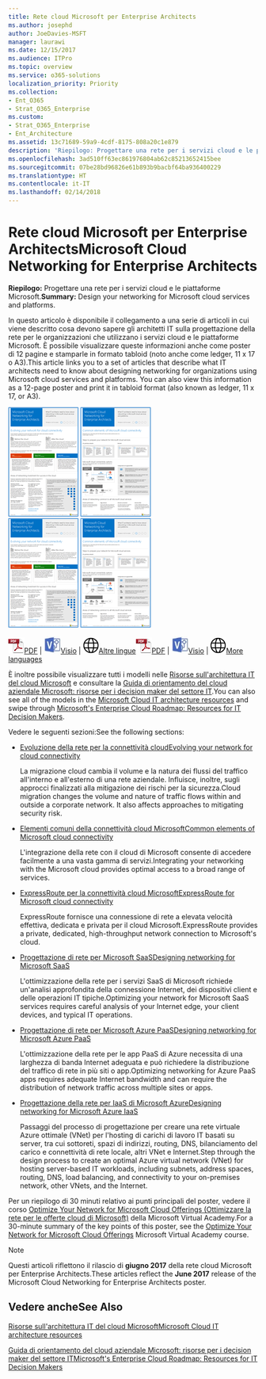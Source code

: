 ```yaml
---
title: Rete cloud Microsoft per Enterprise Architects
ms.author: josephd
author: JoeDavies-MSFT
manager: laurawi
ms.date: 12/15/2017
ms.audience: ITPro
ms.topic: overview
ms.service: o365-solutions
localization_priority: Priority
ms.collection:
- Ent_O365
- Strat_O365_Enterprise
ms.custom:
- Strat_O365_Enterprise
- Ent_Architecture
ms.assetid: 13c71689-59a9-4cdf-8175-808a20c1e879
description: 'Riepilogo: Progettare una rete per i servizi cloud e le piattaforme Microsoft.'
ms.openlocfilehash: 3ad510ff63ec861976804ab62c85213652415bee
ms.sourcegitcommit: 07be28bd96826e61b893b9bacbf64ba936400229
ms.translationtype: HT
ms.contentlocale: it-IT
ms.lasthandoff: 02/14/2018
---
```

# <a name="microsoft-cloud-networking-for-enterprise-architects"></a><span data-ttu-id="7a5aa-103">Rete cloud Microsoft per Enterprise Architects</span><span class="sxs-lookup"><span data-stu-id="7a5aa-103">Microsoft Cloud Networking for Enterprise Architects</span></span>

 <span data-ttu-id="7a5aa-104">**Riepilogo:** Progettare una rete per i servizi cloud e le piattaforme Microsoft.</span><span class="sxs-lookup"><span data-stu-id="7a5aa-104">**Summary:** Design your networking for Microsoft cloud services and platforms.</span></span>
  
<span data-ttu-id="7a5aa-p101">In questo articolo è disponibile il collegamento a una serie di articoli in cui viene descritto cosa devono sapere gli architetti IT sulla progettazione della rete per le organizzazioni che utilizzano i servizi cloud e le piattaforme Microsoft. È possibile visualizzare queste informazioni anche come poster di 12 pagine e stamparle in formato tabloid (noto anche come ledger, 11 x 17 o A3).</span><span class="sxs-lookup"><span data-stu-id="7a5aa-p101">This article links you to a set of articles that describe what IT architects need to know about designing networking for organizations using Microsoft cloud services and platforms. You can also view this information as a 12-page poster and print it in tabloid format (also known as ledger, 11 x 17, or A3).</span></span>
  
<span data-ttu-id="7a5aa-107">[![Immagine di scorrimento per modello di rete del cloud Microsoft](images/95e8ab6a-b4d0-4836-acc1-b0b77ebf46e6.png)  
](https://go.microsoft.com/fwlink/p/?linkid=842073)</span><span class="sxs-lookup"><span data-stu-id="7a5aa-107">[![Thumb image for Microsoft cloud networking model](images/95e8ab6a-b4d0-4836-acc1-b0b77ebf46e6.png)  
](https://go.microsoft.com/fwlink/p/?linkid=842073)</span></span>
  
<span data-ttu-id="7a5aa-108">![File PDF](images/ITPro_Other_PDFicon.png)[PDF](https://go.microsoft.com/fwlink/p/?linkid=842073) | ![File Visio](images/ITPro_Other_VisioIcon.jpg)[Visio](https://go.microsoft.com/fwlink/p/?linkid=842074) | ![Visualizzare una pagina con le versioni in altre lingue](images/e16c992d-b0f8-48ae-bf44-db7a9fcaab9e.png)[Altre lingue](https://www.microsoft.com/download/details.aspx?id=54425)</span><span class="sxs-lookup"><span data-stu-id="7a5aa-108">![PDF file](images/ITPro_Other_PDFicon.png)[PDF](https://go.microsoft.com/fwlink/p/?linkid=842073) | ![Visio file](images/ITPro_Other_VisioIcon.jpg)[Visio](https://go.microsoft.com/fwlink/p/?linkid=842074) | ![See a page with versions in additional languages](images/e16c992d-b0f8-48ae-bf44-db7a9fcaab9e.png)[More languages](https://www.microsoft.com/download/details.aspx?id=54425)</span></span>
  
<span data-ttu-id="7a5aa-109">È inoltre possibile visualizzare tutti i modelli nelle [Risorse sull'architettura IT del cloud Microsoft](microsoft-cloud-it-architecture-resources.md) e consultare la [Guida di orientamento del cloud aziendale Microsoft: risorse per i decision maker del settore IT](https://aka.ms/cloudarchitecture).</span><span class="sxs-lookup"><span data-stu-id="7a5aa-109">You can also see all of the models in the [Microsoft Cloud IT architecture resources](microsoft-cloud-it-architecture-resources.md) and swipe through [Microsoft's Enterprise Cloud Roadmap: Resources for IT Decision Makers](https://aka.ms/cloudarchitecture).</span></span>
  
<span data-ttu-id="7a5aa-110">Vedere le seguenti sezioni:</span><span class="sxs-lookup"><span data-stu-id="7a5aa-110">See the following sections:</span></span>
  
- [<span data-ttu-id="7a5aa-111">Evoluzione della rete per la connettività cloud</span><span class="sxs-lookup"><span data-stu-id="7a5aa-111">Evolving your network for cloud connectivity</span></span>](evolving-your-network-for-cloud-connectivity.md)
    
    <span data-ttu-id="7a5aa-p102">La migrazione cloud cambia il volume e la natura dei flussi del traffico all'interno e all'esterno di una rete aziendale. Influisce, inoltre, sugli approcci finalizzati alla mitigazione dei rischi per la sicurezza.</span><span class="sxs-lookup"><span data-stu-id="7a5aa-p102">Cloud migration changes the volume and nature of traffic flows within and outside a corporate network. It also affects approaches to mitigating security risk.</span></span>
    
- [<span data-ttu-id="7a5aa-114">Elementi comuni della connettività cloud Microsoft</span><span class="sxs-lookup"><span data-stu-id="7a5aa-114">Common elements of Microsoft cloud connectivity</span></span>](common-elements-of-microsoft-cloud-connectivity.md)
    
    <span data-ttu-id="7a5aa-115">L'integrazione della rete con il cloud di Microsoft consente di accedere facilmente a una vasta gamma di servizi.</span><span class="sxs-lookup"><span data-stu-id="7a5aa-115">Integrating your networking with the Microsoft cloud provides optimal access to a broad range of services.</span></span>
    
- [<span data-ttu-id="7a5aa-116">ExpressRoute per la connettività cloud Microsoft</span><span class="sxs-lookup"><span data-stu-id="7a5aa-116">ExpressRoute for Microsoft cloud connectivity</span></span>](expressroute-for-microsoft-cloud-connectivity.md)
    
    <span data-ttu-id="7a5aa-117">ExpressRoute fornisce una connessione di rete a elevata velocità effettiva, dedicata e privata per il cloud Microsoft.</span><span class="sxs-lookup"><span data-stu-id="7a5aa-117">ExpressRoute provides a private, dedicated, high-throughput network connection to Microsoft's cloud.</span></span>
    
- [<span data-ttu-id="7a5aa-118">Progettazione di rete per Microsoft SaaS</span><span class="sxs-lookup"><span data-stu-id="7a5aa-118">Designing networking for Microsoft SaaS</span></span>](designing-networking-for-microsoft-saas.md)
    
    <span data-ttu-id="7a5aa-119">L'ottimizzazione della rete per i servizi SaaS di Microsoft richiede un'analisi approfondita della connessione Internet, dei dispositivi client e delle operazioni IT tipiche.</span><span class="sxs-lookup"><span data-stu-id="7a5aa-119">Optimizing your network for Microsoft SaaS services requires careful analysis of your Internet edge, your client devices, and typical IT operations.</span></span>
    
- [<span data-ttu-id="7a5aa-120">Progettazione di rete per Microsoft Azure PaaS</span><span class="sxs-lookup"><span data-stu-id="7a5aa-120">Designing networking for Microsoft Azure PaaS</span></span>](designing-networking-for-microsoft-azure-paas.md)
    
    <span data-ttu-id="7a5aa-121">L'ottimizzazione della rete per le app PaaS di Azure necessita di una larghezza di banda Internet adeguata e può richiedere la distribuzione del traffico di rete in più siti o app.</span><span class="sxs-lookup"><span data-stu-id="7a5aa-121">Optimizing networking for Azure PaaS apps requires adequate Internet bandwidth and can require the distribution of network traffic across multiple sites or apps.</span></span>
    
- [<span data-ttu-id="7a5aa-122">Progettazione della rete per IaaS di Microsoft Azure</span><span class="sxs-lookup"><span data-stu-id="7a5aa-122">Designing networking for Microsoft Azure IaaS</span></span>](designing-networking-for-microsoft-azure-iaas.md)
    
    <span data-ttu-id="7a5aa-123">Passaggi del processo di progettazione per creare una rete virtuale Azure ottimale (VNet) per l'hosting di carichi di lavoro IT basati su server, tra cui sottoreti, spazi di indirizzi, routing, DNS, bilanciamento del carico e connettività di rete locale, altri VNet e Internet.</span><span class="sxs-lookup"><span data-stu-id="7a5aa-123">Step through the design process to create an optimal Azure virtual network (VNet) for hosting server-based IT workloads, including subnets, address spaces, routing, DNS, load balancing, and connectivity to your on-premises network, other VNets, and the Internet.</span></span>
    
<span data-ttu-id="7a5aa-124">Per un riepilogo di 30 minuti relativo ai punti principali del poster, vedere il corso [Optimize Your Network for Microsoft Cloud Offerings (Ottimizzare la rete per le offerte cloud di Microsoft)](https://mva.microsoft.com/it-IT/training-courses/optimize-your-network-for-microsoft-cloud-offerings-17743) della Microsoft Virtual Academy.</span><span class="sxs-lookup"><span data-stu-id="7a5aa-124">For a 30-minute summary of the key points of this poster, see the [Optimize Your Network for Microsoft Cloud Offerings](https://mva.microsoft.com/it-IT/training-courses/optimize-your-network-for-microsoft-cloud-offerings-17743) Microsoft Virtual Academy course.</span></span>
  
> [!NOTE]
> <span data-ttu-id="7a5aa-125">Questi articoli riflettono il rilascio di **giugno 2017** della rete cloud Microsoft per Enterprise Architects.</span><span class="sxs-lookup"><span data-stu-id="7a5aa-125">These articles reflect the **June 2017** release of the Microsoft Cloud Networking for Enterprise Architects poster.</span></span>
  
## <a name="see-also"></a><span data-ttu-id="7a5aa-126">Vedere anche</span><span class="sxs-lookup"><span data-stu-id="7a5aa-126">See Also</span></span>

[<span data-ttu-id="7a5aa-127">Risorse sull'architettura IT del cloud Microsoft</span><span class="sxs-lookup"><span data-stu-id="7a5aa-127">Microsoft Cloud IT architecture resources</span></span>](microsoft-cloud-it-architecture-resources.md)

[<span data-ttu-id="7a5aa-128">Guida di orientamento del cloud aziendale Microsoft: risorse per i decision maker del settore IT</span><span class="sxs-lookup"><span data-stu-id="7a5aa-128">Microsoft's Enterprise Cloud Roadmap: Resources for IT Decision Makers</span></span>](https://sway.com/FJ2xsyWtkJc2taRD)



